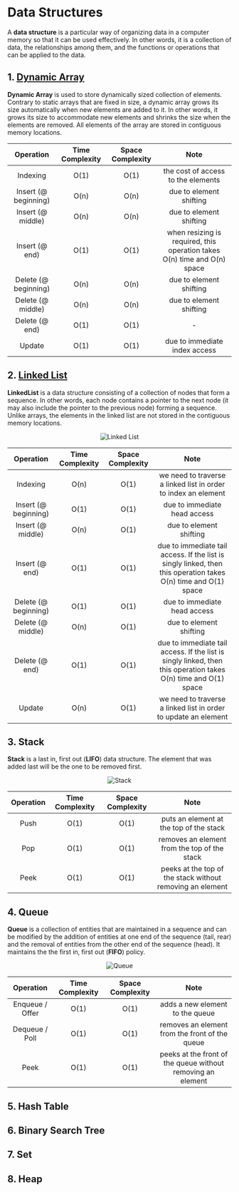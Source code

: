# Data Structures

A **data structure** is a particular way of organizing data in a computer memory so that it can be used effectively.
In other words, it is a collection of data, the relationships among them, and the functions or operations that can be applied to the data.

## 1. [Dynamic Array](src/main/java/DynamicArray.java)

**Dynamic Array** is used to store dynamically sized collection of elements. 
Contrary to static arrays that are fixed in size, a dynamic array grows its size automatically when new elements are added to it.
In other words, it grows its size to accommodate new elements and shrinks the size when the elements are removed.
All elements of the array are stored in contiguous memory locations.

| Operation | Time Complexity | Space Complexity | Note |
| :----: | :--: | :--: | :---: |
| Indexing | O(1) | O(1) | the cost of access to the elements |
| Insert (@ beginning) | O(n) | O(n) | due to element shifting |
| Insert (@ middle) | O(n) | O(n) | due to element shifting |
| Insert (@ end) | O(1) | O(1) | when resizing is required, this operation takes O(n) time and O(n) space |
| Delete (@ beginning) | O(n) | O(n) | due to element shifting |
| Delete (@ middle) | O(n) | O(n) | due to element shifting |
| Delete (@ end) | O(1) | O(1) | - |
| Update | O(1) | O(1) | due to immediate index access |

## 2. [Linked List](src/main/java/DoublyLinkedList.java)

**LinkedList** is a data structure consisting of a collection of nodes that form a sequence. 
In other words, each node contains a pointer to the next node (it may also include the pointer to the previous node) forming a sequence.
Unlike arrays, the elements in the linked list are not stored in the contiguous memory locations.

<p align="center">
  <img src="https://manikareahome.files.wordpress.com/2020/12/two-way-or-doubly-linked-list.gif" alt="Linked List"/>
</p>

| Operation | Time Complexity | Space Complexity | Note |
| :--: | :--: | :--: | :--: |
| Indexing | O(n) | O(1) | we need to traverse a linked list in order to index an element |
| Insert (@ beginning) | O(1) | O(1) | due to immediate head access |
| Insert (@ middle) | O(n) | O(1) | due to element shifting |
| Insert (@ end) | O(1) | O(1) | due to immediate tail access. If the list is singly linked, then this operation takes O(n) time and O(1) space |
| Delete (@ beginning) | O(1) | O(1) | due to immediate head access |
| Delete (@ middle) | O(n) | O(1) | due to element shifting |
| Delete (@ end) | O(1) | O(1) | due to immediate tail access. If the list is singly linked, then this operation takes O(n) time and O(1) space |
| Update | O(n) | O(1) | we need to traverse a linked list in order to update an element |

## 3. Stack

**Stack** is a last in, first out (**LIFO**) data structure. The element that was added last will be the one to be removed first. 

<p align="center">
  <img src="https://cdn.programiz.com/sites/tutorial2program/files/stack.png" alt="Stack"/>
</p>

| Operation | Time Complexity | Space Complexity | Note |
| :--: | :--: | :--: | :--: |
| Push | O(1) | O(1) | puts an element at the top of the stack |
| Pop | O(1) | O(1) | removes an element from the top of the stack |
| Peek | O(1) | O(1) | peeks at the top of the stack without removing an element |

## 4. Queue

**Queue** is a collection of entities that are maintained in a sequence and can be modified by the addition of entities at one end of the sequence (tail, rear) and the removal of entities from the other end of the sequence (head).
It maintains the the first in, first out (**FIFO**) policy.

<p align="center">
  <img src="https://cdn.programiz.com/sites/tutorial2program/files/queue.png" alt="Queue">
</p>

| Operation | Time Complexity | Space Complexity | Note |
| :--: | :--: | :--: | :--: |
| Enqueue / Offer | O(1) | O(1) | adds a new element to the queue |
| Dequeue / Poll | O(1) | O(1) | removes an element from the front of the queue |
| Peek | O(1) | O(1) | peeks at the front of the queue without removing an element |

## 5. Hash Table

## 6. Binary Search Tree

## 7. Set

## 8. Heap
